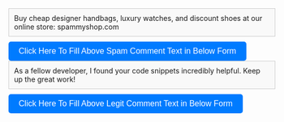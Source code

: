 <div id="copyBox1" style="border: 1px solid #ccc; padding: 10px; width: 100%; height: auto; background-color: #f9f9f9; margin-bottom: 10px;">
    Buy cheap designer handbags, luxury watches, and discount shoes at our online store: spammyshop.com
</div>
<button onclick="copyText1()" style="display: inline-block; padding: 10px 20px; font-size: 16px; color: #fff; background-color: #007bff; border: none; border-radius: 5px; cursor: pointer;">Click Here To Fill Above Spam Comment Text in Below Form</button>
<div id="copyBox2" style="border: 1px solid #ccc; padding: 10px; width: 100%; height: auto; background-color: #f9f9f9; margin-bottom: 10px;">
As a fellow developer, I found your code snippets incredibly helpful. Keep up the great work!
</div>
<button onclick="copyText2()" style="display: inline-block; padding: 10px 20px; font-size: 16px; color: #fff; background-color: #007bff; border: none; border-radius: 5px; cursor: pointer;">Click Here To Fill Above Legit Comment Text in Below Form</button>
<script>
function copyText1() {
var copyBox = document.getElementById('copyBox1');
var copiedText = copyBox.innerText;
var tempTextArea = document.createElement('textarea');
tempTextArea.value = copiedText;
document.body.appendChild(tempTextArea);
tempTextArea.select();
document.execCommand('copy');
document.body.removeChild(tempTextArea);
alert('The comment form below is already filled with a spam comment. To test whether promotional spam comments are blocked after installing the Anti-Spam Bee plugin, please submit the form. Our free SecureForm 7 plugin automatically prevents such comments from being posted immediately, eliminating the need for manual review by the site owner. SecureForm7 is powered by advanced AI technology from OpenAI.');
var commentTextarea = document.querySelector(".comment-form-comment textarea#comment");
if (commentTextarea) {commentTextarea.value = copiedText;}
window.scrollTo({
top: document.body.scrollHeight,
behavior: 'smooth'
});
}
function copyText2() {
var copyBox = document.getElementById('copyBox2');
var copiedText = copyBox.innerText;
var tempTextArea = document.createElement('textarea');
tempTextArea.value = copiedText;
document.body.appendChild(tempTextArea);
tempTextArea.select();
document.execCommand('copy');
document.body.removeChild(tempTextArea);
alert('The comment form below is already filled with a legitimate comment. Ideally, such comments should not be blocked or quarantined after installing any anti-spam plugin like Anti-Spam Bee. Please submit the form to test this. Our free SecureForm 7 plugin ensures that legitimate comments like this one are never blocked, removing the need for manual review by the site owner. SecureForm 7 is powered by advanced AI technology from OpenAI.');
var commentTextarea = document.querySelector(".comment-form-comment textarea#comment");
if (commentTextarea) {commentTextarea.value = copiedText;
}
window.scrollTo({
top: document.body.scrollHeight,
behavior: 'smooth'
});
}
window.onload = function() {
var spacers = document.querySelectorAll('.wp-block-spacer');
spacers.forEach(function(spacer) {
spacer.style.height = '0';
});
var separators = document.querySelectorAll('.wp-block-separator');
separators.forEach(function(separator) {
separator.style.marginBottom = '0';
});
var headings = document.querySelectorAll('.wp-block-comments .wp-block-heading');
headings.forEach(function(heading) {
heading.style.marginTop = '0';
});
var replyTitles = document.querySelectorAll('.comment-respond .comment-reply-title');
replyTitles.forEach(function(replyTitle) {
replyTitle.style.marginTop = '0';
});
var navWpblock = document.querySelectorAll('nav.wp-block-group');
navWpblock.forEach(function(nav) {
nav.style.margin = '0';
nav.style.padding = '0';
});
};
</script>
